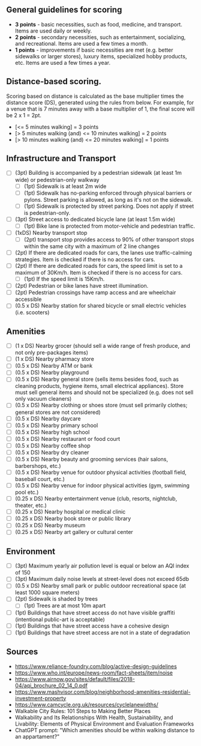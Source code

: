 ## General guidelines for scoring
* **3 points** - basic necessities, such as food, medicine, and transport. Items are used daily or weekly.
* **2 points** - secondary necessities, such as entertainment, socializing, and recreational. Items are used a few times a month.
* **1 points** - improvements if basic necessities are met (e.g. better sidewalks or larger stores), luxury items, specialized hobby products, etc. Items are used a few times a year.

## Distance-based scoring.

Scoring based on distance is calculated as the base multiplier times the distance score (DS), generated using the rules from below. For example, for a venue that is 7 minutes away with a base multiplier of 1, the final score will be 2 x 1 = 2pt.
* [<= 5 minutes walking] = 3 points
* [> 5 minutes walking (and) <= 10 minutes walking] = 2 points
* [> 10 minutes walking (and) <= 20 minutes walking] = 1 points

## Infrastructure and Transport
- [ ] (3pt) Building is accompanied by a pedestrian sidewalk (at least 1m wide) or pedestrian-only walkway
  - [ ] (1pt) Sidewalk is at least 2m wide
  - [ ] (1pt) Sidewalk has no-parking enforced through physical barriers or pylons. Street parking is allowed, as long as it's not on the sidewalk.
  - [ ] (1pt) Sidewalk is protected by street parking. Does not apply if street is pedestrian-only.
- [ ] (3pt) Street access to dedicated bicycle lane (at least 1.5m wide)
  - [ ] (1pt) Bike lane is protected from motor-vehicle and pedestrian traffic.
- [ ] (1xDS) Nearby transport stop
  - [ ] (2pt) transport stop provides access to 90% of other transport stops within the same city with a maximum of 2 line changes
- [ ] (2pt) If there are dedicated roads for cars, the lanes use traffic-calming strategies. Item is checked if there is no access for cars.
- [ ] (2pt) If there are dedicated roads for cars, the speed limit is set to a maximum of 30Km/h. Item is checked if there is no access for cars.
  - [ ] (1pt) If the speed limit is 15Km/h.
- [ ] (2pt) Pedestrian or bike lanes have street illumination.
- [ ] (2pt) Pedestrian crossings have ramp access and are wheelchair accessible
- [ ] (0.5 x DS) Nearby station  for shared bicycle or small electric vehicles (i.e. scooters)

## Amenities
- [ ] (1 x DS) Nearby grocer (should sell a wide range of fresh produce, and not only pre-packages items)
- [ ] (1 x DS) Nearby pharmacy store
- [ ] (0.5 x DS) Nearby ATM or bank
- [ ] (0.5 x DS) Nearby playground
- [ ] (0.5 x DS) Nearby general store (sells items besides food, such as cleaning products, hygiene items, small electrical appliances). Store must sell general items and should not be specialized (e.g. does not sell only vacuum cleaners)
- [ ] (0.5 x DS) Nearby clothing or shoes store (must sell primarily clothes; general stores are not considered)
- [ ] (0.5 x DS) Nearby daycare
- [ ] (0.5 x DS) Nearby primary school
- [ ] (0.5 x DS) Nearby high school
- [ ] (0.5 x DS) Nearby restaurant or food court
- [ ] (0.5 x DS) Nearby coffee shop
- [ ] (0.5 x DS) Nearby dry cleaner
- [ ] (0.5 x DS) Nearby beauty and grooming services (hair salons, barbershops, etc.)
- [ ] (0.5 x DS) Nearby venue for outdoor physical activities (football field, baseball court, etc.)
- [ ] (0.5 x DS) Nearby venue for indoor physical activities (gym, swimming pool etc.)
- [ ] (0.25 x DS) Nearby entertainment venue (club, resorts, nightclub, theater, etc.)
- [ ] (0.25 x DS) Nearby hospital or medical clinic
- [ ] (0.25 x DS) Nearby book store or public library
- [ ] (0.25 x DS) Nearby museum
- [ ] (0.25 x DS) Nearby art gallery or cultural center

## Environment
- [ ] (3pt) Maximum yearly air pollution level is equal or below an AQI index of 150
- [ ] (3pt) Maximum daily noise levels at street-level does not exceed 65db
- [ ] (0.5 x DS) Nearby small park or public outdoor recreational space (at least 1000 square meters)
- [ ] (2pt) Sidewalk is shaded by trees
  - [ ] (1pt) Trees are at most 10m apart
- [ ] (1pt) Buildings that have street access do not have visible graffiti (intentional public-art is acceptable)
- [ ] (1pt) Buildings that have street access have a cohesive design
- [ ] (1pt) Buildings that have street access are not in a state of degradation

## Sources
* https://www.reliance-foundry.com/blog/active-design-guidelines
* https://www.who.int/europe/news-room/fact-sheets/item/noise
* https://www.airnow.gov/sites/default/files/2018-04/aqi_brochure_02_14_0.pdf
* https://www.mashvisor.com/blog/neighborhood-amenities-residential-investment-property 
* https://www.camcycle.org.uk/resources/cyclelanewidths/
* Walkable City Rules: 101 Steps to Making Better Places
* Walkability and Its Relationships With Health, Sustainability, and Livability: Elements of Physical Environment and Evaluation Frameworks
* ChatGPT prompt: "Which amenities should be within walking distance to an appartament?"
